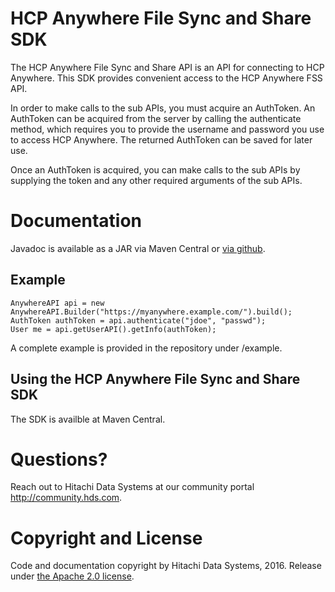 # HCP Anywhere File Sync and Share SDK                                                                  
                                                                                                    
The HCP Anywhere File Sync and Share API is an API for connecting to HCP Anywhere. This SDK provides convenient access to the HCP Anywhere FSS API. 
                                                                                                    
In order to make calls to the sub APIs, you must acquire an AuthToken. An AuthToken can be acquired from the server by calling the authenticate method, which requires you to provide the username and password you use to access HCP Anywhere. The returned AuthToken can be saved for later use.
                                                                                                    
Once an AuthToken is acquired, you can make calls to the sub APIs by supplying the token and any other required arguments of the sub APIs.


# Documentation 

Javadoc is available as a JAR via Maven Central or [via github](http://hitachi-data-systems.github.io/anywhere-fss-sdk/javadoc/).

## Example                                                                                          
                                            
```
AnywhereAPI api = new AnywhereAPI.Builder("https://myanywhere.example.com/").build();
AuthToken authToken = api.authenticate("jdoe", "passwd");
User me = api.getUserAPI().getInfo(authToken);
```

A complete example is provided in the repository under /example.

## Using the HCP Anywhere File Sync and Share SDK                                                       

The SDK is availble at Maven Central.


# Questions?

Reach out to Hitachi Data Systems at our community portal http://community.hds.com.

# Copyright and License

Code and documentation copyright by Hitachi Data Systems, 2016.  Release under [the Apache 2.0 license](http://www.apache.org/licenses/LICENSE-2.0).